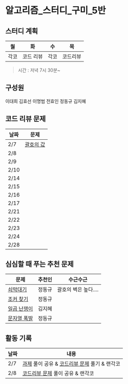 # 알고리즘_스터디_구미_5반

## 스터디 계획  
| 월 |화  | 수 |목  |
|--|--|--|--|
| 각코 | 코드 리뷰 | 각코 | 코드리뷰 |  

> 시간 : 저녁 7시 30분~  

## 구성원  
이대희 김효선 이명범 전효인 정동규 김지혜


## 코드 리뷰 문제 
  
| 날짜 |문제  |
|--|--|
|2/7  | [괄호의 값](https://www.acmicpc.net/problem/2504) |
| 2/8 |  |
| 2/9 |  |
| 2/10 |  |
| 2/14 |  |
| 2/15 |  |
| 2/16 |  |
| 2/17 |  |
| 2/21 |  |
| 2/22 |  |
| 2/23 |  |
| 2/24 |  |
| 2/28 |  |
  
## 심심할 때 푸는 추천 문제
|문제  | 추천인 | 수근수근|
|--|--|--|
| [쇠막대기](https://www.acmicpc.net/problem/10799) | 정동규 | 괄호의 벽은 높다.... |
| [조커 찾기](https://www.acmicpc.net/problem/24393) | 정동규 | |
| [일곱 난쟁이](https://www.acmicpc.net/problem/2309) | 김지혜 |    |
| [문자열 폭발](https://www.acmicpc.net/problem/9935) | 정동규 |    |

## 활동 기록  

| 날짜 | 내용 |
|--|--|
| 2/7 | [과제](https://www.acmicpc.net/problem/2493) 풀이 공유 & [코드리뷰 문제](https://www.acmicpc.net/problem/2504) 풀기 & 랜각코|
| 2/8 | [코드리뷰 문제](https://www.acmicpc.net/problem/2504) 풀이 공유 & 랜각코|

